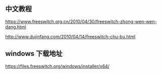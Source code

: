 ## 中文教程

https://www.freeswitch.org.cn/2010/04/30/freeswitch-zhong-wen-wen-dang.html

http://www.dujinfang.com/2010/04/14/freeswitch-chu-bu.html

## windows 下载地址

https://files.freeswitch.org/windows/installer/x64/

